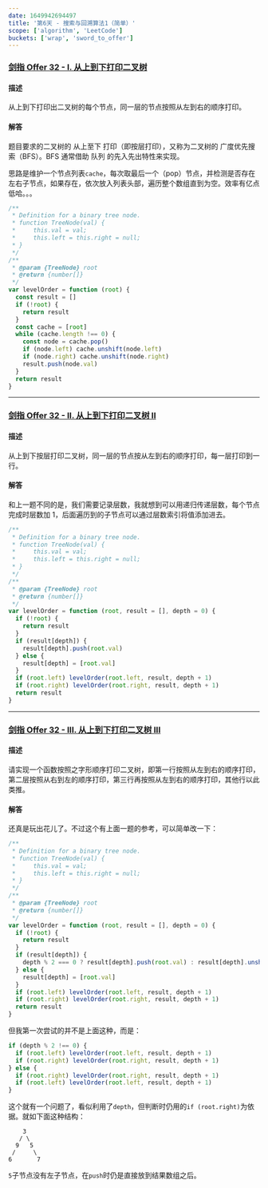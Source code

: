 ```yaml
---
date: 1649942694497
title: '第6天 - 搜索与回溯算法1（简单）'
scope: ['algorithm', 'LeetCode']
buckets: ['wrap', 'sword_to_offer']
---
```


### [剑指 Offer 32 - I. 从上到下打印二叉树](https://leetcode-cn.com/problems/cong-shang-dao-xia-da-yin-er-cha-shu-lcof/)

#### 描述

从上到下打印出二叉树的每个节点，同一层的节点按照从左到右的顺序打印。

#### 解答

题目要求的二叉树的 从上至下 打印（即按层打印），又称为二叉树的 广度优先搜索（BFS）。BFS 通常借助 队列 的先入先出特性来实现。

思路是维护一个节点列表`cache`，每次取最后一个（pop）节点，并检测是否存在左右子节点，如果存在，依次放入列表头部，遍历整个数组直到为空。效率有亿点低哈。。。

```javascript
/**
 * Definition for a binary tree node.
 * function TreeNode(val) {
 *     this.val = val;
 *     this.left = this.right = null;
 * }
 */
/**
 * @param {TreeNode} root
 * @return {number[]}
 */
var levelOrder = function (root) {
  const result = []
  if (!root) {
    return result
  }
  const cache = [root]
  while (cache.length !== 0) {
    const node = cache.pop()
    if (node.left) cache.unshift(node.left)
    if (node.right) cache.unshift(node.right)
    result.push(node.val)
  }
  return result
}
```

---

### [剑指 Offer 32 - II. 从上到下打印二叉树 II](https://leetcode-cn.com/problems/cong-shang-dao-xia-da-yin-er-cha-shu-ii-lcof/)

#### 描述

从上到下按层打印二叉树，同一层的节点按从左到右的顺序打印，每一层打印到一行。

#### 解答

和上一题不同的是，我们需要记录层数，我就想到可以用递归传递层数，每个节点完成时层数加 1，后面遍历到的子节点可以通过层数索引将值添加进去。

```javascript
/**
 * Definition for a binary tree node.
 * function TreeNode(val) {
 *     this.val = val;
 *     this.left = this.right = null;
 * }
 */
/**
 * @param {TreeNode} root
 * @return {number[]}
 */
var levelOrder = function (root, result = [], depth = 0) {
  if (!root) {
    return result
  }
  if (result[depth]) {
    result[depth].push(root.val)
  } else {
    result[depth] = [root.val]
  }
  if (root.left) levelOrder(root.left, result, depth + 1)
  if (root.right) levelOrder(root.right, result, depth + 1)
  return result
}
```

---

### [剑指 Offer 32 - III. 从上到下打印二叉树 III](https://leetcode-cn.com/problems/cong-shang-dao-xia-da-yin-er-cha-shu-iii-lcof/)

#### 描述

请实现一个函数按照之字形顺序打印二叉树，即第一行按照从左到右的顺序打印，第二层按照从右到左的顺序打印，第三行再按照从左到右的顺序打印，其他行以此类推。

#### 解答

还真是玩出花儿了。不过这个有上面一题的参考，可以简单改一下：

```javascript
/**
 * Definition for a binary tree node.
 * function TreeNode(val) {
 *     this.val = val;
 *     this.left = this.right = null;
 * }
 */
/**
 * @param {TreeNode} root
 * @return {number[]}
 */
var levelOrder = function (root, result = [], depth = 0) {
  if (!root) {
    return result
  }
  if (result[depth]) {
    depth % 2 === 0 ? result[depth].push(root.val) : result[depth].unshift(root.val)
  } else {
    result[depth] = [root.val]
  }
  if (root.left) levelOrder(root.left, result, depth + 1)
  if (root.right) levelOrder(root.right, result, depth + 1)
  return result
}
```

但我第一次尝试的并不是上面这种，而是：

```javascript
if (depth % 2 !== 0) {
  if (root.left) levelOrder(root.left, result, depth + 1)
  if (root.right) levelOrder(root.right, result, depth + 1)
} else {
  if (root.right) levelOrder(root.right, result, depth + 1)
  if (root.left) levelOrder(root.left, result, depth + 1)
}
```

这个就有一个问题了，看似利用了`depth`，但判断时仍用的`if (root.right)`为依据。就如下面这种结构：

```text
    3
   / \
  9   5
 /     \
6       7
```

`5`子节点没有左子节点，在`push`时仍是直接放到结果数组之后。

